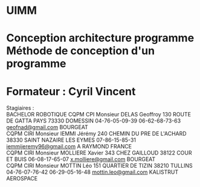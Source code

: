 # UIMM
# Conception architecture programme Méthode de conception d'un programme                                                          
# Formateur : Cyril Vincent

Stagiaires :<br>
BACHELOR ROBOTIQUE 
CQPM CPI	Monsieur	DELAS	Geoffroy	130 ROUTE DE GATTA PAYS	73330	DOMESSIN	04-76-05-09-39	06-62-68-73-63	geofnad@gmail.com
BOURGEAT<br>
CQPM CIRI	Monsieur	IEMMI	Jérémy	240 CHEMIN DU PRE DE L'ACHARD	38330	SAINT NAZAIRE LES EYMES	 	07-86-15-85-31	iemmijeremy96@gmail.com
A RAYMOND FRANCE<br>
CQPM CIRI	Monsieur	MOLLIERE	Xavier	343 CHEZ GAILLOUD	38122	COUR ET BUIS	 	06-08-17-65-07	x.molliere@gmail.com
BOURGEAT<br>
CQPM CIRI	Monsieur	MOTTIN	Léo	151 QUARTIER DE TIZIN	38210	TULLINS	04-76-07-76-42	06-29-05-16-48	mottin.leo@gmail.com
KALISTRUT AEROSPACE<br>
 

